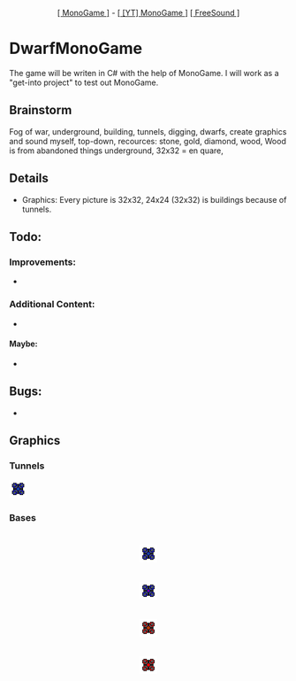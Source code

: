 <p align="center">
  <a href="http://www.monogame.net/">[ MonoGame ]</a> -
  <a href="https://www.youtube.com/watch?v=N6r87rGDFV8">[ [YT] MonoGame ]</a>
  <a href="freesound.org">[ FreeSound ]</a>
</p>

# DwarfMonoGame #
The game will be writen in C# with the help of MonoGame. I will work as a "get-into project" to test out MonoGame.

## Brainstorm ##
Fog of war, underground, building, tunnels, digging, dwarfs, create graphics and sound myself, top-down, recources: stone, gold, diamond, wood, Wood is from abandoned things underground, 32x32 = en quare, 

## Details ##
- Graphics: Every picture is 32x32, 24x24 (32x32) is buildings because of tunnels.

## Todo: ##
### Improvements: ###
- 

### Additional Content: ###
- 

#### Maybe: ####
- 

## Bugs: ##
-

## Graphics ##
### Tunnels ###
![GitHub Logo](/img/buildings/base/baseBlueIdle.png)

### Bases ###


<h1 align="center">
  
  <a href="https://github.com/judo347/DwarfMonoGame"><img       src="https://github.com/judo347/DwarfMonoGame/blob/master/img/buildings/base/baseBlueIdle.png" width="32"></a>

   <a href="https://github.com/judo347/DwarfMonoGame"><img src="https://github.com/judo347/DwarfMonoGame/blob/master/img/buildings/base/baseBlueWorking.png" width="32"></a>
 
   <a href="https://github.com/judo347/DwarfMonoGame"><img src="https://github.com/judo347/DwarfMonoGame/blob/master/img/buildings/base/baseRedIdle.png" width="32"></a>
 
   <a href="https://github.com/judo347/DwarfMonoGame"><img src="https://github.com/judo347/DwarfMonoGame/blob/master/img/buildings/base/baseRedWorking.png" width="32"></a>
  
</h1>
  

